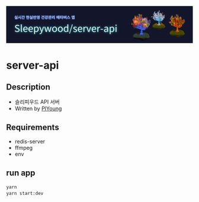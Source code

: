 <img src="https://github.com/sleepy-wood/server-api/blob/dev/server-api.png" alt="banner" />

# server-api

## Description

- 슬리피우드 API 서버
- Written by [PIYoung](https://github.com/PIYoung)

## Requirements

- redis-server
- ffmpeg
- env

## run app

```bash
yarn
yarn start:dev
```
